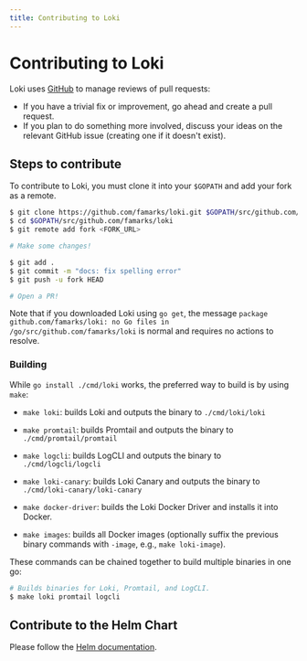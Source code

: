 ```yaml
---
title: Contributing to Loki
---
```

# Contributing to Loki

Loki uses [GitHub](https://github.com/famarks/loki) to manage reviews of pull requests:

- If you have a trivial fix or improvement, go ahead and create a pull request.
- If you plan to do something more involved, discuss your ideas on the relevant GitHub issue (creating one if it doesn't exist).

## Steps to contribute

To contribute to Loki, you must clone it into your `$GOPATH` and add your fork
as a remote.

```bash
$ git clone https://github.com/famarks/loki.git $GOPATH/src/github.com/famarks/loki
$ cd $GOPATH/src/github.com/famarks/loki
$ git remote add fork <FORK_URL>

# Make some changes!

$ git add .
$ git commit -m "docs: fix spelling error"
$ git push -u fork HEAD

# Open a PR!
```

Note that if you downloaded Loki using `go get`, the message `package github.com/famarks/loki: no Go files in /go/src/github.com/famarks/loki`
is normal and requires no actions to resolve.

### Building

While `go install ./cmd/loki` works, the preferred way to build is by using
`make`:

- `make loki`: builds Loki and outputs the binary to `./cmd/loki/loki`

- `make promtail`: builds Promtail and outputs the binary to
  `./cmd/promtail/promtail`

- `make logcli`: builds LogCLI and outputs the binary to `./cmd/logcli/logcli`

- `make loki-canary`: builds Loki Canary and outputs the binary to
  `./cmd/loki-canary/loki-canary`

- `make docker-driver`: builds the Loki Docker Driver and installs it into
  Docker.

- `make images`: builds all Docker images (optionally suffix the previous binary
    commands with `-image`, e.g., `make loki-image`).

These commands can be chained together to build multiple binaries in one go:

```bash
# Builds binaries for Loki, Promtail, and LogCLI.
$ make loki promtail logcli
```

## Contribute to the Helm Chart

Please follow the [Helm documentation](https://github.com/famarks/loki/tree/master/production/helm/).
